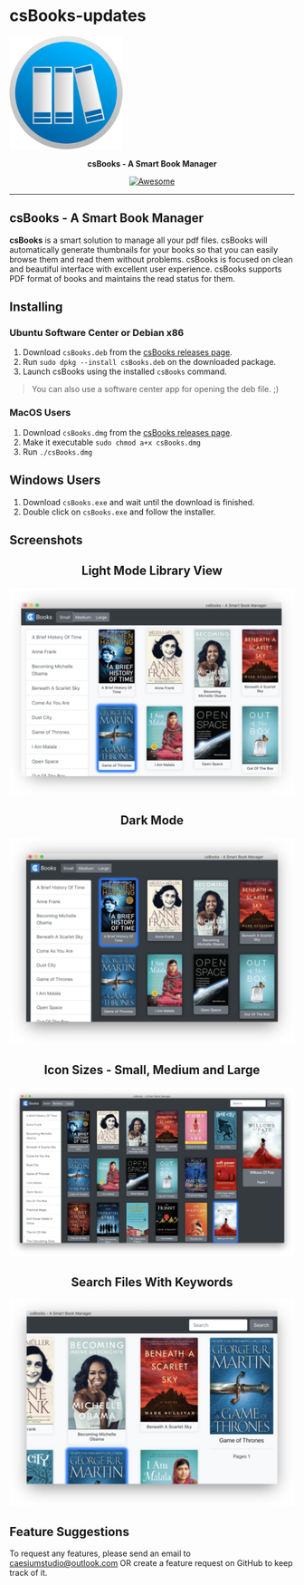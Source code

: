 # csBooks-updates
<p align="center" style="width: 200px;">
<img src="https://raw.githubusercontent.com/caesiumstudio/csBooks-updates/master/assets/icons/png/512x512.png" width="256">
</p>
<p align="center">
  <b>csBooks - A Smart Book Manager</b>
</p>

<p align="center">
    <a href="https://github.com/sindresorhus/awesome-electron"><img alt="Awesome" src="https://cdn.rawgit.com/sindresorhus/awesome/d7305f38d29fed78fa85652e3a63e154dd8e8829/media/badge.svg"></a>

</p>

----

## csBooks - A Smart Book Manager

**csBooks** is a smart solution to manage all your pdf files. csBooks will automatically generate thumbnails for your books so that you can easily browse them and read them without problems. csBooks is focused on clean and beautiful interface with excellent user experience. csBooks supports PDF format of books and maintains the read status for them.

## Installing

### Ubuntu Software Center or Debian x86

1. Download `csBooks.deb` from the [csBooks releases page](https://github.com/caesiumstudio/csBooks-updates/releases).
2. Run `sudo dpkg --install csBooks.deb` on the downloaded package.
3. Launch csBooks using the installed `csBooks` command.

> You can also use a software center app for opening the deb file. ;)

### MacOS Users

1. Download `csBooks.dmg` from the [csBooks releases page](https://github.com/caesiumstudio/csBooks-updates/releases).
2. Make it executable `sudo chmod a+x csBooks.dmg`
3. Run `./csBooks.dmg`

## Windows Users

1. Download `csBooks.exe` and wait until the download is finished.
2. Double click on `csBooks.exe` and follow the installer.

## Screenshots  
<div align="center">
<h2>Light Mode Library View</h2>
<img src="https://raw.githubusercontent.com/caesiumstudio/csBooks-updates/master/assets/screenshots/Screenshot3.png">
<h2>Dark Mode</h2>
<img src="https://raw.githubusercontent.com/caesiumstudio/csBooks-updates/master/assets/screenshots/Screenshot4.png">
<h2>Icon Sizes - Small, Medium and Large</h2>
<img src="https://raw.githubusercontent.com/caesiumstudio/csBooks-updates/master/assets/screenshots/Screenshot1.png">
<h2>Search Files With Keywords</h2>
<img src="https://raw.githubusercontent.com/caesiumstudio/csBooks-updates/master/assets/screenshots/Screenshot2.png">
</div>

## Feature Suggestions
To request any features, please send an email to caesiumstudio@outlook.com OR create a feature request on GitHub to keep track of it.
